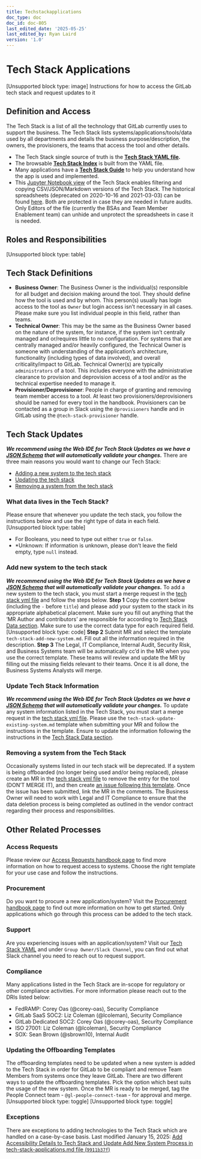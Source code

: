 ```yaml
---
title: Techstackapplications
doc_type: doc
doc_id: doc-805
last_edited_date: '2025-05-25'
last_edited_by: Ryan Laird
version: '1.0'
---
```


# Tech Stack Applications

[Unsupported block type: image]
Instructions for how to access the GitLab tech stack and request updates to it
## Definition and Access
> 
The Tech Stack is a list of all the technology that GitLab currently uses to support the business. The Tech Stack lists systems/applications/tools/data used by all departments and details the business purpose/description, the owners, the provisioners, the teams that access the tool and other details.
- The Tech Stack single source of truth is the [**Tech Stack YAML file**](https://gitlab.com/gitlab-com/www-gitlab-com/-/blob/master/data/tech_stack.yml)**.**
- The browsable [**Tech Stack Index**](https://handbook.gitlab.com/handbook/business-technology/tech-stack/) is built from the YAML file.
- Many applications have a [**Tech Stack Guide**](https://handbook.gitlab.com/handbook/business-technology/tech-stack-guide/) to help you understand how the app is used and implemented.
- This [Jupyter Notebook view](https://colab.research.google.com/drive/1C0sikfvoY46p2-dbYNtHwo77VJLixCe2?usp=sharing) of the Tech Stack enables filtering and copying CSV/JSON/Markdown versions of the Tech Stack.
The historical spreadsheets (deprecated on 2020-10-16 and 2021-03-03) can be found [here](https://docs.google.com/spreadsheets/d/1mTNZHsK3TWzQdeFqkITKA0pHADjuurv37XMuHv12hDU/edit#gid=0). Both are protected in case they are needed in future audits. Only Editors of the file (currently the BSAs and Team Member Enablement team) can unhide and unprotect the spreadsheets in case it is needed.
## Roles and Responsibilities
[Unsupported block type: table]
## Tech Stack Definitions
- **Business Owner**: The Business Owner is the individual(s) responsible for all budget and decision making around the tool. They should define how the tool is used and by whom. This person(s) usually has login access to the tool as `Owner` but login access isn’t necessary in all cases. Please make sure you list individual people in this field, rather than teams.
- **Technical Owner**: This may be the same as the Business Owner based on the nature of the system, for instance, if the system isn’t centrally managed and or/requires little to no configuration. For systems that are centrally managed and/or heavily configured, the Technical Owner is someone with understanding of the application’s architecture, functionality (including types of data involved), and overall criticality/impact to GitLab. Technical Owner(s) are typically `administrators` of a tool. This includes everyone with the administrative clearance to provision and deprovision access of a tool and/or as the technical expertise needed to manage it.
- **Provisioner/Deprovisioner**: People in charge of granting and removing team member access to a tool. At least two provisioners/deprovisioners should be named for every tool in the handbook. Provisioners can be contacted as a group in Slack using the `@provisioners` handle and in GitLab using the `@tech-stack-provisioner` handle.
## Tech Stack Updates
***We recommend using the Web IDE for Tech Stack Updates as we have a ***[***JSON Schema***](https://gitlab.com/gitlab-com/www-gitlab-com/-/tree/master/data/schemas/tech_stack.schema.json)*** that will automatically validate your changes.***
There are three main reasons you would want to change our Tech Stack:
- [Adding a new system to the tech stack](https://handbook.gitlab.com/handbook/business-technology/tech-stack-applications/#add-new-system-to-the-tech-stack)
- [Updating the tech stack](https://handbook.gitlab.com/handbook/business-technology/tech-stack-applications/#update-tech-stack-information) 
- [Removing a system from the tech stack](https://handbook.gitlab.com/handbook/business-technology/tech-stack-applications/#removing-a-system-from-the-tech-stack)
### **What data lives in the Tech Stack?**
Please ensure that whenever you update the tech stack, you follow the instructions below and use the right type of data in each field.
[Unsupported block type: table]
- For Booleans, you need to type out either `true` or `false`.
- *Unknown: If information is unknown, please don’t leave the field empty, type `null` instead.
### **Add new system to the tech stack**
***We recommend using the Web IDE for Tech Stack Updates as we have a ***[***JSON Schema***](https://gitlab.com/gitlab-com/www-gitlab-com/-/tree/master/data/schemas/tech_stack.schema.json)*** that will automatically validate your changes.***
To add a new system to the tech stack, you must start a merge request in the [tech stack yml file](https://gitlab.com/gitlab-com/www-gitlab-com/-/blob/master/data/tech_stack.yml) and follow the steps below.
**Step 1**
Copy the content below (including the `-` before `title`) and please add your system to the stack in its appropriate alphabetical placement. Make sure you fill out anything that the ‘MR Author and contributors’ are responsible for according to [Tech Stack Data section](https://handbook.gitlab.com/handbook/business-technology/tech-stack-applications/#what-data-lives-in-the-tech-stack). Make sure to use the correct data type for each required field.
[Unsupported block type: code]
**Step 2**
Submit MR and select the template `tech-stack-add-new-system.md`. Fill out all the information required in the description.
**Step 3**
The Legal, IT Compliance, Internal Audit, Security Risk, and Business Systems team will be automatically cc’d in the MR when you use the correct template. These teams will review and update the MR by filling out the missing fields relevant to their teams. Once it is all done, the Business Systems Analysts will merge.
### **Update Tech Stack Information**
***We recommend using the Web IDE for Tech Stack Updates as we have a ***[***JSON Schema***](https://gitlab.com/gitlab-com/www-gitlab-com/-/tree/master/data/schemas/tech_stack.schema.json)*** that will automatically validate your changes.***
To update any system information listed in the Tech Stack, you must start a merge request in the [tech stack yml file](https://gitlab.com/gitlab-com/www-gitlab-com/-/blob/master/data/tech_stack.yml). Please use the `tech-stack-update-existing-system.md` template when submitting your MR and follow the instructions in the template. Ensure to update the information following the instructions in the [Tech Stack Data section](https://handbook.gitlab.com/handbook/business-technology/tech-stack-applications/#what-data-lives-in-the-tech-stack).
### **Removing a system from the Tech Stack**
Occasionally systems listed in our tech stack will be deprecated. If a system is being offboarded (no longer being used and/or being replaced), please create an MR in the [tech stack yml file](https://gitlab.com/gitlab-com/www-gitlab-com/-/blob/master/data/tech_stack.yml) to remove the entry for the tool (DON’T MERGE IT), and then create [an issue following this template](https://gitlab.com/gitlab-com/business-technology/business-technology/-/issues/new?issuable_template=offboarding_tech_stack). Once the issue has been submitted, link the MR in the comments. The Business Owner will need to work with Legal and IT Compliance to ensure that the data deletion process is being completed as outlined in the vendor contract regarding their process and responsibilities.
## Other Related Processes
### Access Requests
Please review our [Access Requests handbook page](https://handbook.gitlab.com/handbook/it/end-user-services/onboarding-access-requests/access-requests/) to find more information on how to request access to systems. Choose the right template for your use case and follow the instructions.
### Procurement
Do you want to procure a new application/system? Visit the [Procurement handbook page](https://handbook.gitlab.com/handbook/finance/procurement/) to find out more information on how to get started. Only applications which go through this process can be added to the tech stack.
### Support
Are you experiencing issues with an application/system? Visit our [Tech Stack YAML](https://gitlab.com/gitlab-com/www-gitlab-com/-/blob/master/data/tech_stack.yml) and under `Group Owner/Slack Channel`, you can find out what Slack channel you need to reach out to request support.
### Compliance
Many applications listed in the Tech Stack are in-scope for regulatory or other compliance activities. For more information please reach out to the DRIs listed below:
- FedRAMP: Corey Oas (@corey-oas), Security Compliance
- GitLab SaaS SOC2: Liz Coleman (@lcoleman), Security Compliance
- GitLab Dedicated SOC2: Corey Oas (@corey-oas), Security Compliance
- ISO 27001: Liz Coleman (@lcoleman), Security Compliance
- SOX: Sean Brown (@sbrown10), Internal Audit
### Updating the Offboarding Templates
The offboarding templates need to be updated when a new system is added to the Tech Stack in order for GitLab to be compliant and remove Team Members from systems once they leave GitLab. There are two different ways to update the offboarding templates. Pick the option which best suits the usage of the new system. Once the MR is ready to be merged, tag the People Connect team - `@gl-people-connect-team` - for approval and merge.
[Unsupported block type: toggle]
[Unsupported block type: toggle]
### Exceptions
There are exceptions to adding technologies to the Tech Stack which are handled on a case-by-case basis.
Last modified January 15, 2025: [Add Accessibility Details to Tech Stack and Update Add New System Process in tech-stack-applications.md file (](https://gitlab.com/gitlab-com/content-sites/handbook/commit/9911b37f)[`9911b37f`](https://gitlab.com/gitlab-com/content-sites/handbook/commit/9911b37f)[)](https://gitlab.com/gitlab-com/content-sites/handbook/commit/9911b37f)
